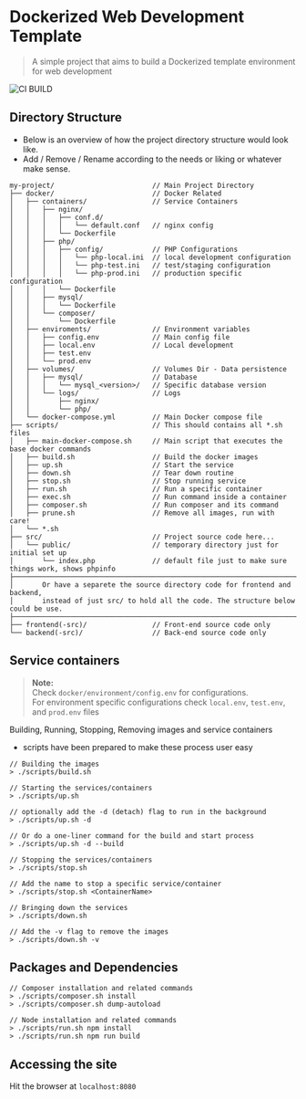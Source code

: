 # Dockerized Web Development Template
> A simple project that aims to build a Dockerized template environment for web development

![CI BUILD](https://github.com/nspalo/dockerize-web-development-template/actions/workflows/ci-build.yml/badge.svg)

## Directory Structure
- Below is an overview of how the project directory structure would look like.
- Add / Remove / Rename according to the needs or liking or whatever make sense.
```
my-project/                        // Main Project Directory
├── docker/                        // Docker Related
│   ├── containers/                // Service Containers
│   │   ├── nginx/
│   │   │   ├── conf.d/
│   │   │   │   └── default.conf   // nginx config
│   │   │   └── Dockerfile
│   │   ├── php/
│   │   │   ├── config/            // PHP Configurations
│   │   │   │   └── php-local.ini  // local development configuration
│   │   │   │   └── php-test.ini   // test/staging configuration
│   │   │   │   └── php-prod.ini   // production specific configuration
│   │   │   └── Dockerfile
│   │   ├── mysql/
│   │   │   └── Dockerfile
│   │   └── composer/
│   │       └── Dockerfile
│   ├── enviroments/               // Environment variables
│   │   ├── config.env             // Main config file
│   │   ├── local.env              // Local development
│   │   ├── test.env
│   │   └── prod.env
│   ├── volumes/                   // Volumes Dir - Data persistence
│   │   ├── mysql/                 // Database
│   │   │   └── mysql_<version>/   // Specific database version
│   │   └── logs/                  // Logs
│   │       ├── nginx/
│   │       └── php/
│   └── docker-compose.yml         // Main Docker compose file
├── scripts/                       // This should contains all *.sh files 
│   ├── main-docker-compose.sh     // Main script that executes the base docker commands
│   ├── build.sh                   // Build the docker images 
│   ├── up.sh                      // Start the service
│   ├── down.sh                    // Tear down routine
│   ├── stop.sh                    // Stop running service
│   ├── run.sh                     // Run a specific container
│   ├── exec.sh                    // Run command inside a container
│   ├── composer.sh                // Run composer and its command
│   ├── prune.sh                   // Remove all images, run with care!
│   └── *.sh
├── src/                           // Project source code here...
│   └── public/                    // temporary directory just for initial set up
│       └── index.php              // default file just to make sure things work, shows phpinfo
├──────────────────────────────────────────────────────────────────────────────────────────────
│       Or have a separete the source directory code for frontend and backend,
│       instead of just src/ to hold all the code. The structure below could be use.
├──────────────────────────────────────────────────────────────────────────────────────────────
├── frontend(-src)/                // Front-end source code only
└── backend(-src)/                 // Back-end source code only
```


## Service containers
> <b>Note:</b>  
> Check `docker/environment/config.env` for configurations.  
> For environment specific configurations check `local.env`, `test.env`, and `prod.env` files

Building, Running, Stopping, Removing images and service containers
- scripts have been prepared to make these process user easy

```
// Building the images
> ./scripts/build.sh

// Starting the services/containers
> ./scripts/up.sh

// optionally add the -d (detach) flag to run in the background
> ./scripts/up.sh -d

// Or do a one-liner command for the build and start process
> ./scripts/up.sh -d --build

// Stopping the services/containers
> ./scripts/stop.sh

// Add the name to stop a specific service/container
> ./scripts/stop.sh <ContainerName>

// Bringing down the services
> ./scripts/down.sh

// Add the -v flag to remove the images
> ./scripts/down.sh -v
```

## Packages and Dependencies
```
// Composer installation and related commands
> ./scripts/composer.sh install
> ./scripts/composer.sh dump-autoload

// Node installation and related commands
> ./scripts/run.sh npm install
> ./scripts/run.sh npm run build
```

## Accessing the site
Hit the browser at `localhost:8080`
